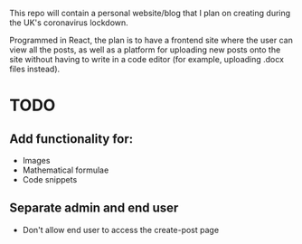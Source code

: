 This repo will contain a personal website/blog that I plan on creating during the UK's coronavirus lockdown.

Programmed in React, the plan is to have a frontend site where the user can view all the posts, as well as a platform for uploading new posts onto the site without having to write in a code editor (for example, uploading .docx files instead).

# TODO

## Add functionality for:

- Images
- Mathematical formulae
- Code snippets

## Separate admin and end user

- Don't allow end user to access the create-post page
